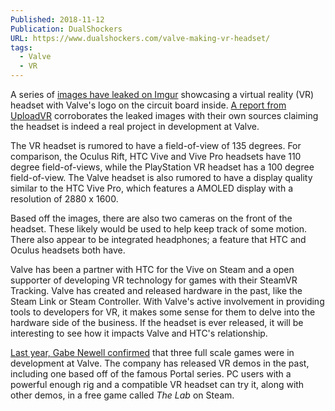 ```yaml
---
Published: 2018-11-12
Publication: DualShockers
URL: https://www.dualshockers.com/valve-making-vr-headset/
tags:
  - Valve
  - VR
---
```

A series of [images have leaked on Imgur](https://imgur.com/a/nYegjQp) showcasing a virtual reality (VR) headset with Valve's logo on the circuit board inside. [A report from UploadVR](https://uploadvr.com/valve-135-vr-headset-half-life/) corroborates the leaked images with their own sources claiming the headset is indeed a real project in development at Valve.

The VR headset is rumored to have a field-of-view of 135 degrees. For comparison, the Oculus Rift, HTC Vive and Vive Pro headsets have 110 degree field-of-views, while the PlayStation VR headset has a 100 degree field-of-view. The Valve headset is also rumored to have a display quality similar to the HTC Vive Pro, which features a AMOLED display with a resolution of 2880 x 1600.

Based off the images, there are also two cameras on the front of the headset. These likely would be used to help keep track of some motion. There also appear to be integrated headphones; a feature that HTC and Oculus headsets both have.

Valve has been a partner with HTC for the Vive on Steam and a open supporter of developing VR technology for games with their SteamVR Tracking. Valve has created and released hardware in the past, like the Steam Link or Steam Controller. With Valve's active involvement in providing tools to developers for VR, it makes some sense for them to delve into the hardware side of the business. If the headset is ever released, it will be interesting to see how it impacts Valve and HTC's relationship.

[Last year, Gabe Newell confirmed](https://www.dualshockers.com/valve-making-three-full-vr-games/) that three full scale games were in development at Valve. The company has released VR demos in the past, including one based off of the famous Portal series. PC users with a powerful enough rig and a compatible VR headset can try it, along with other demos, in a free game called *The Lab* on Steam.